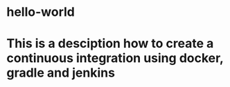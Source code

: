 # hello-world

# This is a desciption how to create a continuous integration using docker, gradle and jenkins
